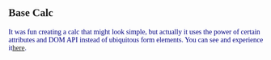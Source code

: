 <link rel="stylesheet" href="https://fonts.googleapis.com/css?family=Audiowide|Ubuntu">
<h2 style="font-family : Audiowide">Base Calc</h2>
<p style="font-family : Ubuntu; color : navy">It was fun creating a calc that might look simple, but actually it uses the power of certain attributes and DOM API instead of ubiquitous form elements. You can see and experience it<a href="https://pavelivanov4.github.io/BaseCalc/">here</a>.</p>
